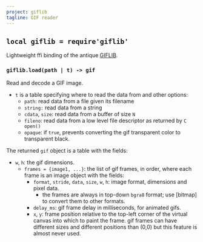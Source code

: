 ```yaml
---
project: giflib
tagline: GIF reader
---
```


## `local giflib = require'giflib'`

Lightweight ffi binding of the antique [GIFLIB][giflib lib].

### `giflib.load(path | t) -> gif`

Read and decode a GIF image.

  * `t` is a table specifying where to read the data from and other options:
    * `path`: read data from a file given its filename
    * `string:` read data from a string
    * `cdata`, `size`: read data from a buffer of size `N`
    * `fileno`: read data from a low level file descriptor as returned
	 by `C open()`
    * `opaque`: if `true`, prevents converting the gif transparent color
	 to transparent black.

The returned `gif` object is a table with the fields:

* `w`, `h`: the gif dimensions.
  * `frames = {image1, ...}`: the list of gif frames, in order, where each
  frame is an image object with the fields:
    * `format`, `stride`, `data`, `size`, `w`, `h`: image format, dimensions
	 and pixel data.
      * the frames are always in top-down `bgra8` format; use [bitmap]
		to convert them to other formats.
    * `delay_ms`: gif frame delay in milliseconds, for animated gifs.
    * `x`, `y`: frame position relative to the top-left corner of the virtual
	 canvas into which to paint the frame. gif frames can have different
	 sizes and different positions than (0,0) but this feature is almost
	 never used.



[giflib lib]: http://sourceforge.net/projects/giflib/
